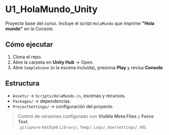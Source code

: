 # U1_HolaMundo_Unity
Proyecto base del curso. Incluye el script `HolaMundo` que imprime **"Hola mundo"** en la Console.

## Cómo ejecutar
1. Clona el repo.
2. Abre la carpeta en **Unity Hub** → Open.
3. Abre `SampleScene` (o la escena incluida), presiona **Play** y revisa **Console**.

## Estructura
- `Assets/` → `Scripts/HolaMundo.cs`, escenas y recursos.
- `Packages/` → dependencias.
- `ProjectSettings/` → configuración del proyecto.

> Control de versiones configurado con **Visible Meta Files** y **Force Text**.  
> `.gitignore` excluye `Library/`, `Temp/`, `Logs/`, `UserSettings/`, etc.
